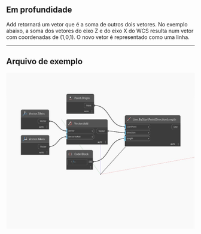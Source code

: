 ## Em profundidade
Add retornará um vetor que é a soma de outros dois vetores. No exemplo abaixo, a soma dos vetores do eixo Z e do eixo X do WCS resulta num vetor com coordenadas de (1,0,1). O novo vetor é representado como uma linha.
___
## Arquivo de exemplo

![Add](./Autodesk.DesignScript.Geometry.Vector.Add_img.jpg)

